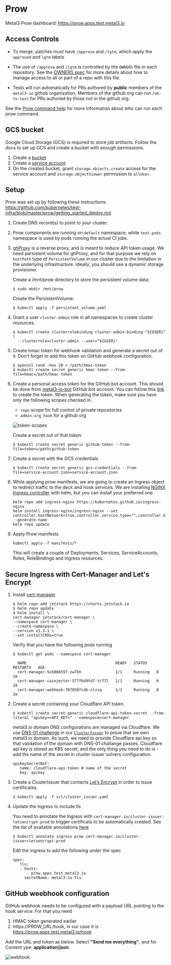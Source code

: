 # Prow

Metal3 Prow dashboard: https://prow.apps.test.metal3.io

## Access Controls

* To merge, patches must have `/approve` and `/lgtm`, which apply the `approved` and `lgtm` labels

* The use of `/approve` and `/lgtm` is controlled by the `OWNERS` file in each repository.
  See the [OWNERS spec](https://go.k8s.io/owners) for more details about how
  to manage access to all or part of a repo with this file.

* Tests will run automatically for PRs authored by **public** members of the
  `metal3-io` github organization.  Members of the github org can run
  `/ok-to-test` for PRs authored by those not in the github org.

See the [Prow command help](https://prow.apps.test.metal3.io/command-help) for
more information about who can run each prow command.

## GCS bucket

Google Cloud Storage (GCS) is required to store job artifacts. Follow the docs to set
up GCS and create a bucket with enough permissions.

1. Create a [bucket](https://cloud.google.com/storage/docs/creating-buckets)
1. Create a [service account](https://cloud.google.com/iam/docs/creating-managing-service-accounts)
1. On the created bucket, grant `storage.objects.create` access for the service account and `storage.objectViewer`
   permission to `allUser`.

## Setup

Prow was set up by following these instructions: https://github.com/kubernetes/test-infra/blob/master/prow/getting_started_deploy.md

1. Create DNS record(s) to point to your cluster.

1. Prow components are running on `default` namespace, while `test-pods` namespace
   is used by pods running the actual CI jobs.

1. [ghProxy](https://github.com/kubernetes/test-infra/tree/master/ghproxy) is a reverse proxy,
   and is meant to reduce API token usage. We need persistent volume for ghProxy, and for that
   purpose we rely on `hostPath` type of `PersistentVolume` in our cluster due to the limitation
   in the underlying infrastructure. Ideally, you should use a dynamic storage provisioner.

   Create a /mnt/prow directory to store the persistent volume data:

     ```shell
     $ sudo mkdir /mnt/prow
     ```

     Create the PersistentVolume:

     ```shell
     $ kubectl apply -f persistent_volume.yaml
     ```

1. Grant a user `cluster-admin` role in all namespaces to create cluster resources.

    ```shell
    $ kubectl create clusterrolebinding cluster-admin-binding-"${USER}" \
      --clusterrole=cluster-admin --user="${USER}"
    ```

1. Create hmac token for webhook validation and generate a secret out of it. Don't forget to add this token
   on GitHub webhook configuration.

    ```shell
    $ openssl rand -hex 20 > /path/hmac-token
    $ kubectl create secret generic hmac-token --from-file=hmac=/path/hmac-token
    ```

1. Create a personal access token for the GitHub
   bot account. This should be done from [metal3-io-bot](https://github.com/metal3-io-bot)
   GitHub bot account. You can follow this [link](https://github.com/settings/tokens)
   to create the token. When generating the token, make sure you have only the following scopes checked in.

   - `repo` scope for full control of private repositories
   - `admin:org_hook` for a github org


   ![token-scopes](images/token-scopes.png)

    Create a secret out of that token:
    ```shell
    $ kubectl create secret generic github-token --from-file=token=/path/github-token
    ```

1. Create a secret with the GCS credentials

   ```shell
   $ kubectl create secret generic gcs-credentials --from-file=service-account.json=service-account.json
   ```

1. While applying prow manifests, we are going to create an Ingress object to redirect traffic to the deck and hook services.
   We are installing [NGINX Ingress controller](https://kubernetes.github.io/ingress-nginx/deploy/) with helm, but you can
   install your preferred one.

   ```shell
   helm repo add ingress-nginx https://kubernetes.github.io/ingress-nginx
   helm install ingress-nginx/ingress-nginx --set controller.hostNetwork=true,controller.service.type="",controller.kind=DaemonSet --generate-name
   helm repo update
   ```

1. Apply Prow manifests

   ```shell
   kubectl apply -f manifests/*
   ```

   This will create a couple of Deployments, Services, ServiceAccounts, Roles, RoleBindings and Ingress resources.

## Secure Ingress with Cert-Manager and Let's Encrypt

1. Install [cert-manager](https://github.com/jetstack/cert-manager)

   ```
   $ helm repo add jetstack https://charts.jetstack.io
   $ helm repo update
   $ helm install \
   cert-manager jetstack/cert-manager \
   --namespace cert-manager \
   --create-namespace \
   --version v1.3.1 \
   --set installCRDs=true
   ```

   Verify that you have the following pods running
   ```shell
   $ kubectl get pods --namespace cert-manager

     NAME                                       READY   STATUS    RESTARTS   AGE
     cert-manager-5c6866597-zw7kh               1/1     Running   0          2m
     cert-manager-cainjector-577f6d9fd7-tr77l   1/1     Running   0          2m
     cert-manager-webhook-787858fcdb-nlzsq      1/1     Running   0          2m
   ```

1. Create a secret containing your Cloudflare API token.

   ```shell
   $ kubectl create secret generic cloudflare-api-token-secret --from-literal "apikey=<API_KEY>" --namespace=cert-manager
   ```

   metal3.io domain DNS configurations are managed via Cloudflare. We use [DNS-01 challenge](https://letsencrypt.org/docs/challenge-types/#dns-01-challenge) in our [`ClusterIssuer`](https://cert-manager.io/docs/concepts/issuer/)
   to prove that we own metal3.io domain. As such, we need to provide Cloudflare api key so
   that validation of the domain with DNS-01 challange passes. Cloudflare api key is stored
   as K8S secret, and the only thing you need to do is - add the name of the secret in
   cluster-issuer solvers configuration.

   ```shell
   apiKeySecretRef:
      name: cloudflare-api-token # name of the secret
      key: apikey
   ```

1. Create a ClusterIssuer that contacts [Let’s Encrypt](https://letsencrypt.org/) in order to issue certificates.

   ```shell
   $ kubectl apply -f ssl/cluster_issuer.yaml
   ```

1. Update the Ingress to include tls

   You need to annotate the Ingress with `cert-manager.io/cluster-issuer: letsencrypt-prod` to trigger certificats to be automatically created. See the list of available annotations [here](https://cert-manager.io/docs/usage/ingress/#supported-annotations)

   ```shell
   $ kubectl annotate ingress prow cert-manager.io/cluster-issuer=letsencrypt-prod
   ```

   Edit the ingress to add the following under the spec

   ```
   spec:
      tls:
      - hosts:
         - prow.apps.test.metal3.io
        secretName: metal3-io-tls
   ```

## GitHub weebhook configuration

GitHub webhook needs to be configured with a payload URL pointing to the hook service. For that you need
1. HMAC token generated earlier
2. https://PROW_URL/hook, in our case it is https://prow.apps.test.metal3.io/hook

Add the URL and token as below. Select **"Send me everything"**, and for Content ype: **application/json**.

![webhook](images/webhook.png)
